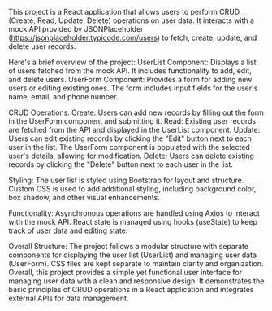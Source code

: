 This project is a React application that allows users to perform CRUD (Create, Read, Update, Delete) operations on user data. It interacts with a mock API provided by JSONPlaceholder (https://jsonplaceholder.typicode.com/users) to fetch, create, update, and delete user records.

Here's a brief overview of the project:
UserList Component: Displays a list of users fetched from the mock API. It includes functionality to add, edit, and delete users.
UserForm Component: Provides a form for adding new users or editing existing ones. The form includes input fields for the user's name, email, and phone number.

CRUD Operations:
Create: Users can add new records by filling out the form in the UserForm component and submitting it.
Read: Existing user records are fetched from the API and displayed in the UserList component.
Update: Users can edit existing records by clicking the "Edit" button next to each user in the list. The UserForm component is populated with the selected user's details, allowing for modification.
Delete: Users can delete existing records by clicking the "Delete" button next to each user in the list.

Styling:
The user list is styled using Bootstrap for layout and structure.
Custom CSS is used to add additional styling, including background color, box shadow, and other visual enhancements.

Functionality:
Asynchronous operations are handled using Axios to interact with the mock API.
React state is managed using hooks (useState) to keep track of user data and editing state.

Overall Structure:
The project follows a modular structure with separate components for displaying the user list (UserList) and managing user data (UserForm).
CSS files are kept separate to maintain clarity and organization.
Overall, this project provides a simple yet functional user interface for managing user data with a clean and responsive design. It demonstrates the basic principles of CRUD operations in a React application and integrates external APIs for data management.